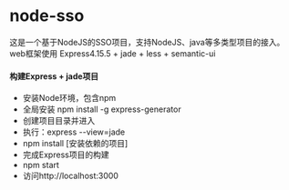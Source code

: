 # node-sso
这是一个基于NodeJS的SSO项目，支持NodeJS、java等多类型项目的接入。
web框架使用 Express4.15.5 + jade + less + semantic-ui

#### 构建Express + jade项目
* 安装Node环境，包含npm
* 全局安装 npm install -g express-generator
* 创建项目目录并进入
* 执行：express --view=jade
* npm install [安装依赖的项目]
* 完成Express项目的构建
* npm start
* 访问http://localhost:3000




